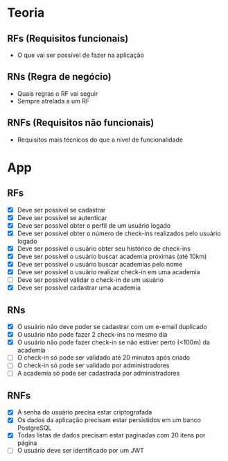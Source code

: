 # Teoria
## RFs (Requisitos funcionais)
- O que vai ser possível de fazer na aplicação

## RNs (Regra de negócio)
- Quais regras o RF vai seguir
- Sempre atrelada a um RF

## RNFs (Requisitos não funcionais)
- Requisitos mais técnicos do que a nível de funcionalidade


# App
## RFs 
- [x] Deve ser possível se cadastrar
- [x] Deve ser possível se autenticar
- [x] Deve ser possível obter o perfil de um usuário logado
- [x] Deve ser possível obter o número de check-ins realizados pelo usuário logado
- [x] Deve ser possível o usuário obter seu histórico de check-ins
- [x] Deve ser possível o usuário buscar academia próximas (até 10km)
- [x] Deve ser possível o usuário buscar academias pelo nome
- [x] Deve ser possível o usuário realizar check-in em uma academia
- [ ] Deve ser possível validar o check-in de um usuário
- [x] Deve ser possível cadastrar uma academia

## RNs
- [x] O usuário não deve poder se cadastrar com um e-email duplicado
- [x] O usuário não pode fazer 2 check-ins no mesmo dia
- [x] O usuário não pode fazer check-in se não estiver perto (<100m) da academia
- [ ] O check-in só pode ser validado até 20 minutos após criado
- [ ] O check-in só pode ser validado por administradores
- [ ] A academia só pode ser cadastrada por administradores

## RNFs
- [x] A senha do usuário precisa estar criptografada
- [x] Os dados da aplicação precisam estar persistidos em um banco PostgreSQL
- [x] Todas listas de dados precisam estar paginadas com 20 itens por página
- [ ] O usuário deve ser identificado por um JWT